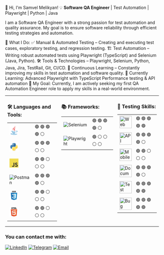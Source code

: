 👋 Hi, I'm Samvel Melikyan!
💡 **Software QA Engineer** | Test Automation | Playwright | Python | Java

I am a Software QA Engineer with a strong passion for test automation and quality assurance. My goal is to ensure software reliability through efficient testing strategies and automation.

🔹 What I Do:
✅ Manual & Automated Testing – Creating and executing test cases, exploratory testing, and regression testing.
🏗 Test Automation – Writing robust automated tests using Playwright (TypeScript) and Selenium (Java, Python).
🛠 Tools & Technologies – Playwright, Selenium, Python, Java, Jira, TestRail, Git, CI/CD.
🚀 Continuous Learning – Constantly improving my skills in test automation and software quality.
🌱 Currently Learning:
Advanced Playwright with TypeScript
Performance testing & API automation
🎯 My Goal:
Currently, I am actively seeking my first QA Automation Engineer role to apply my skills in a real-world environment.

<table>
  <tr>
    <td valign="top">
      <h3 align="left">🛠 Languages and Tools:</h3>
      <table>
        <tr>
          <td><img src="https://raw.githubusercontent.com/devicons/devicon/master/icons/java/java-original.svg" alt="Java" width="30" height="30" title="Java"/></td>
          <td>🟢 🟢 🟢 🟢 ⚪</td>
        </tr>
        <tr>
          <td><img src="https://raw.githubusercontent.com/devicons/devicon/master/icons/python/python-original.svg" alt="Python" width="30" height="30" title="Python"/></td>
          <td>🟢 🟢 🟢 ⚪ ⚪</td>
        </tr>
        <tr>
          <td><img src="https://raw.githubusercontent.com/devicons/devicon/master/icons/javascript/javascript-original.svg" alt="JavaScript" width="30" height="30" title="JavaScript"/></td>
          <td>🟢 🟢 ⚪ ⚪ ⚪</td>
        </tr>
        <tr>
          <td><img src="https://www.vectorlogo.zone/logos/getpostman/getpostman-icon.svg" alt="Postman" width="30" height="30" title="Postman"/></td>
          <td>🟢 🟢 🟢 🟢 ⚪</td>
        </tr>
        <tr>
          <td><img src="https://raw.githubusercontent.com/devicons/devicon/master/icons/css3/css3-original-wordmark.svg" alt="CSS" width="30" height="30" title="CSS"/></td>
          <td>🟢 🟢 ⚪ ⚪ ⚪</td>
        </tr>
        <tr>
          <td><img src="https://raw.githubusercontent.com/devicons/devicon/master/icons/html5/html5-original-wordmark.svg" alt="HTML" width="30" height="30" title="HTML"/></td>
          <td>🟢 🟢 ⚪ ⚪ ⚪</td>
        </tr>
      </table>
    </td>
    <td valign="top">
      <h3 align="left">📚 Frameworks:</h3>
      <table>
        <tr>
          <td><img src="https://raw.githubusercontent.com/detain/svg-logos/780f25886640cef088af994181646db2f6b1a3f8/svg/selenium-logo.svg" alt="Selenium" width="30" height="30" title="Selenium"/></td>
          <td>🟢 🟢 🟢 🟢 ⚪</td>
        </tr>
        <tr>
          <td><img src="https://media.licdn.com/dms/image/v2/D5612AQFeUcKQu3LICg/article-cover_image-shrink_600_2000/article-cover_image-shrink_600_2000/0/1721876592322?e=2147483647&v=beta&t=8Z-dMuFDmPsdNMVLvqDgbqtxAeEz4GWwHcaQQxLTzlc" alt="Playwright" width="30" height="30" title="Playwright"/></td>
          <td>🟢 ⚪ ⚪ ⚪ ⚪</td>
        </tr>
      </table>
    </td>
    <td valign="top">
      <h3 align="left">🔎 Testing Skills:</h3>
      <table>
        <tr>
          <td><img src="https://static.vecteezy.com/system/resources/previews/015/337/689/non_2x/web-icon-web-sign-free-png.png" width="40" height="40" title="Web Testing"/></td>
          <td>🟢 🟢 🟢 🟢 🟢</td>
        </tr>
        <tr>
          <td><img src="https://tse2.mm.bing.net/th?id=OIP.ARb9cDARSeZHjlMtKX6xbAHaHa&pid=Api&P=0&h=220" width="40" height="40" title="API Testing"/></td>
          <td>🟢 🟢 🟢 🟢 ⚪</td>
        </tr>
        <tr>
          <td><img src="https://cdn-icons-png.flaticon.com/512/4477/4477610.png" width="40" height="40" title="Mobile Testing"/></td>
          <td>🟢 🟢 ⚪ ⚪ ⚪</td>
        </tr>
        <tr>
          <td><img src="https://cdn-icons-png.flaticon.com/512/6747/6747196.png" width="40" height="40" title="Documentation"/></td>
          <td>🟢 🟢 🟢 🟢 ⚪</td>
        </tr>
        <tr>
          <td><img src="https://cdn-icons-png.flaticon.com/512/160/160085.png" width="40" height="40" title="Test Case Design"/></td>
          <td>🟢 🟢 🟢 🟢 🟢</td>
        </tr>
        <tr>
          <td><img src="https://static.thenounproject.com/png/522353-200.png" width="40" height="40" title="Bug Reporting"/></td>
          <td>🟢 🟢 🟢 🟢 🟢</td>
        </tr>
      </table>
    </td>
  </tr>
</table>

<h3 align="left">You can contact me with:</h3>
<div align="left">
  <a href="https://www.linkedin.com/in/samvel-melikyan-qa/">
    <img src="https://raw.githubusercontent.com/maurodesouza/profile-readme-generator/master/src/assets/icons/social/linkedin/default.svg" width="52" height="40" alt="LinkedIn" title="LinkedIn"/></a>
  <a href="https://t.me/MelikyanSamvel">
    <img src="https://raw.githubusercontent.com/maurodesouza/profile-readme-generator/master/src/assets/icons/social/telegram/default.svg" width="52" height="40" alt="Telegram" title="Telegram"/></a>
  <a href="mailto:samvel.melikyan.eng@gmail.com">
    <img src="https://cdn-icons-png.flaticon.com/512/281/281769.png" width="52" height="40" alt="Email" title="Email"/></a>
</div>
